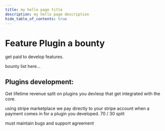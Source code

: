 ```yaml
---
title: my hello page title
description: my hello page description
hide_table_of_contents: true
---
```


# Feature Plugin a bounty


get paid to develop features. 

bounty list here...

## Plugins development:

Get lifetime revenue split on plugins you devleop that get integrated with the core. 

using stripe marketplace we pay directly to your stripe account when a payment comes in for a plugin you developed. 70 / 30 split

must maintain bugs and support agreement